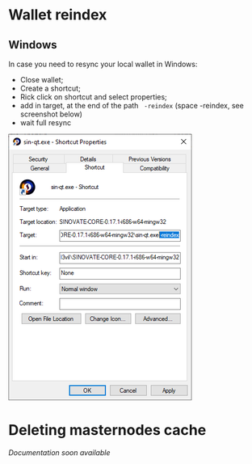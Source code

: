 # Wallet reindex

## Windows
In case you need to resync your local wallet in Windows:<br>
* Close wallet;
* Create a shortcut;
* Rick click on shortcut and select properties;
* add in target, at the end of the path ` -reindex` (space -reindex, see screenshot below)
* wait full resync

![](assets/misc/win_wallet_reindex.png)

# Deleting masternodes cache
*Documentation soon available*
